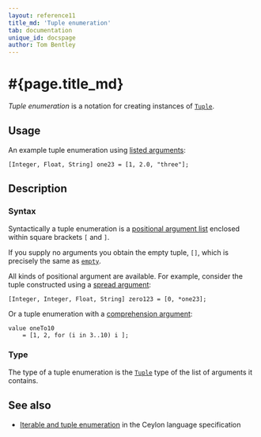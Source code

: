 ```yaml
---
layout: reference11
title_md: 'Tuple enumeration'
tab: documentation
unique_id: docspage
author: Tom Bentley
---
```


# #{page.title_md}

_Tuple enumeration_ is a notation for creating instances of
[`Tuple`](#{site.urls.apidoc_1_1}/Tuple.type.html).

## Usage 

An example tuple enumeration using 
[listed arguments](../positional-argument-list/#listed_arguments):

<!-- try: -->
    [Integer, Float, String] one23 = [1, 2.0, "three"];

## Description

### Syntax

Syntactically a tuple enumeration is a 
[positional argument list](../positional-argument-list/) enclosed 
within square brackets `[` and `]`.

If you supply no arguments you obtain the empty tuple, `[]`, 
which is precisely the same as 
[`empty`](#{site.urls.apidoc_1_1}/index.html#empty).

All kinds of positional argument are available. 
For example, consider
the tuple constructed using a 
[spread argument](../positional-argument-list/#spread_arguments):

<!-- try: -->
    [Integer, Integer, Float, String] zero123 = [0, *one23];

Or a tuple enumeration with a 
[comprehension argument](../positional-argument-list/#comprehension_arguments):

<!-- try: -->
    value oneTo10 
        = [1, 2, for (i in 3..10) i ];



### Type

The type of a tuple enumeration is the 
[`Tuple`](#{site.urls.apidoc_1_1}/Tuple.type.html) 
type of the list of arguments it contains.


## See also

* [Iterable and tuple enumeration](#{site.urls.spec_current}#enumeration) 
  in the Ceylon language specification
